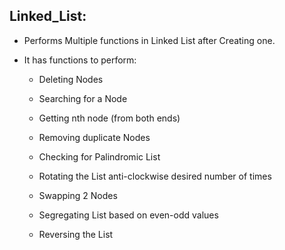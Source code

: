 ## Linked_List: 

- Performs Multiple functions in Linked List after Creating one.

- It has functions to perform:
     
     - Deleting Nodes
     
     - Searching for a Node
     
     - Getting nth node (from both ends)
     
     - Removing duplicate Nodes
     
     - Checking for Palindromic List
     
     - Rotating the List anti-clockwise desired number of times
     
     - Swapping 2 Nodes
     
     - Segregating List based on even-odd values
     
     - Reversing the List
